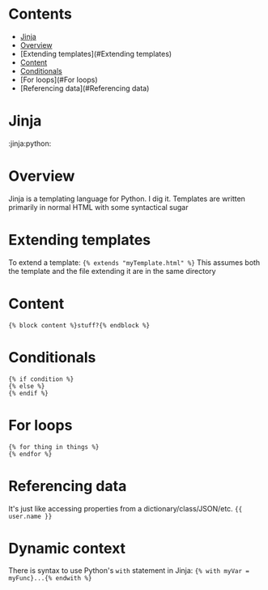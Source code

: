 # Contents
  - [Jinja](#Jinja)
  - [Overview](#Overview)
  - [Extending templates](#Extending templates)
  - [Content](#Content)
  - [Conditionals](#Conditionals)
  - [For loops](#For loops)
  - [Referencing data](#Referencing data)

# Jinja
:jinja:python:


# Overview
Jinja is a templating language for Python.
I dig it.
Templates are written primarily in normal HTML with some syntactical sugar


# Extending templates
To extend a template:
`{% extends "myTemplate.html" %}`
This assumes both the template and the file extending it are in the same directory


# Content
`{% block content %}stuff?{% endblock %}`


# Conditionals
```
{% if condition %}
{% else %}
{% endif %}
```


# For loops
```
{% for thing in things %}
{% endfor %}
```


# Referencing data
It's just like accessing properties from a dictionary/class/JSON/etc.
`{{ user.name }}`


# Dynamic context
There is syntax to use Python's `with` statement in Jinja:
`{% with myVar = myFunc}...{% endwith %}`
